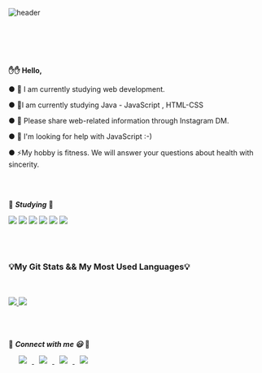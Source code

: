 <div>

![header](https://capsule-render.vercel.app/api?type=slice&color=E0EBFF&height=200&section=header&text=JIMINJAE%20&fontSize=50&fontColor=000000&animation=scaleIn&)

 <br>
 </br>
  <br>
 </br>
 
**:hand::hand: Hello,**
  
● 🔭 I am currently studying web development.

● 🌱I am currently studying Java - JavaScript , HTML-CSS 

● 👯 Please share web-related information through Instagram DM.

● 🤔 I'm looking for help with JavaScript :-)

● ⚡My hobby is fitness. We will answer your questions about health with sincerity.

 <br>
 </br>

:book: ***Studying*** :book:

<img src="https://img.shields.io/badge/Java-5F9EA0?style=flat-square&logo=Java&logoColor=white"/></a> 
<img src="https://img.shields.io/badge/JavaScript-FFCD28?style=flat-square&logo=JavaScript&logoColor=white"/></a> 
<img src="https://img.shields.io/badge/C-bebebe?style=flat-square&logo=C&logoColor=white"/></a> 
<img src="https://img.shields.io/badge/Arduino-32BEBE?style=flat-square&logo=Arduino&logoColor=white"/></a> 
<img src="https://img.shields.io/badge/HTML5-CSS-CD1039?style=flat-square&logo=HTML5&logoColor=white"/></a> 
<img src="https://img.shields.io/badge/MySQL-4479A1?style=flat-square&logo=HTML5&logoColor=white"/></a> 

<br>
 </br>

 
 
  <h3>  💡My Git Stats && My Most Used Languages💡</h3>
  
  <br>
 </br>
  
  <a href="https://github.com/$alswo471">
    <img src="https://github-readme-stats.vercel.app/api?username=alswo471&hide=&hide_title=&show_icons=true&include_all_commits=&theme=buefy" />
  </a>
  
  <a href="https://github.com/alswo471">
    <img src="https://github-readme-stats.vercel.app/api/top-langs/?username=alswo471&layout=compact&show_icons=ture&show_owner=ture&hide_title=false&theme=buefy&hide=none" />
  </a>
  
  
  
  
  
<br>
 </br>
  <br>
 </br>

:speech_balloon: ***Connect with me 😃*** :speech_balloon:

<a href="alswo472@gmail.com">
    <img 
        src="http://img.shields.io/badge/-Gmail-d14836?style=flat-flat-square&logo=Gmail&logoColor=white&link=alswo472@gmail.com"
        style="height : auto; margin-left : 20px; margin-right : 10px;"/>
</a>	

<a href="https://www.facebook.com/profile.php?id=100014246593971">
    <img 
        src="http://img.shields.io/badge/-Facebook-1877f2?style=flat-square&logo=facebook&logoColor=white&link=https://www.facebook.com/profile.php?id=100014246593971"
        style="height : auto; margin-left : 10px; margin-right : 10px;"/>
</a>	

<a href="https://www.instagram.com/ji_minjae">
    <img 
        src="http://img.shields.io/badge/-Instagram-white?style=flat&logo=Instagram&link=https://www.instagram.com/ji_minjae"
        style="height : auto; margin-left : 10px; margin-right : 10px;"/>
</a>	

<a href="https://alswo471.tistory.com">
    <img 
        src="http://img.shields.io/badge/-Tech%20Blog-655ced?style=flat&logo=github&link=https://alswo471.tistory.com"
        style="height : auto; margin-left : 10px; margin-right : 10px;"/>
</a>





 </div>




 



  

 
